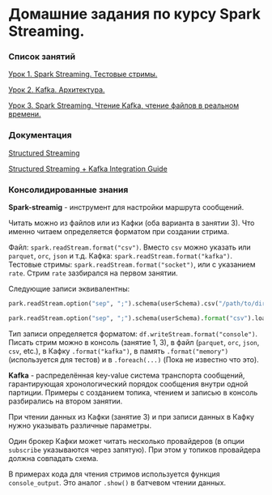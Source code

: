 # Домашние задания по курсу Spark Streaming.

### Список занятий


[Урок 1. Spark Streaming. Тестовые стримы.](/lesson_1.md)

[Урок 2. Kafka. Архитектура.](/lesson_2.md) 

[Урок 3. Spark Streaming. Чтение Kafka, чтение файлов в реальном времени.](/lesson_3.md)

### Документация

[Structured Streaming](https://spark.apache.org/docs/latest/structured-streaming-programming-guide.html)

[Structured Streaming + Kafka Integration Guide](https://spark.apache.org/docs/latest/structured-streaming-kafka-integration.html)

### Консолидированные знания

**Spark-streamig** - инструмент для настройки маршрута сообщений. 

Читать можно из файлов или из Кафки (оба варианта в занятии 3). Что именно читаем определяется форматом при создании стрима.
 
Файл: `spark.readStream.format("csv")`. Вместо `csv` можно указать  или `parquet`, `orc`, `json` и т.д.
Кафка: `spark.readStream.format("kafka")`.
Тестовые стримы: `spark.readStream.format("socket")`, или с указанием `rate`. Стрим `rate` зазбирался на первом занятии.

Следующие записи эквивалентны:

```python
park.readStream.option("sep", ";").schema(userSchema).csv("/path/to/directory")
```

```python
park.readStream.option("sep", ";").schema(userSchema).format("csv").load("/path/to/directory")
```

Тип записи определяется форматом: `df.writeStream.format("console")`. Писать стрим можно в консоль (занятие 1, 3), в файл (`parquet`, `orc`, `json`, `csv`, etc.), в Кафку `.format("kafka")`, в память `.format("memory")` (используется для тестов) и в `.foreach(...)` (Пока не известно что это).

**Kafka** - распределённая key-value система транспорта сообщений, гарантирующая хронологический порядок сообщения внутри одной партиции. Примеры с созданием топика, чтением и записью в консоль разбирались на втором занятии. 

При чтении данных из Кафки (занятие 3) и при записи данных в Кафку нужно указывать различные параметры.

Один брокер Кафки может читать несколько провайдеров (в опции `subscribe` указываются через запятую). При этом у топиков провайдера должна совпадать схема.


В примерах кода для чтения стримов используется функция `console_output`. Это аналог `.show()` в батчевом чтении данных. 